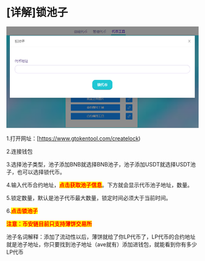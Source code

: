 # \[详解]锁池子

![](<../.gitbook/assets/image (39).png>)

1.打开网址：[https://www.gtokentool.com/createlock)

2.连接钱包

3.选择池子类型，池子添加BNB就选择BNB池子，池子添加USDT就选择USDT池子，也可以选择锁代币。

4.输入代币合约地址，<mark style="color:red;">**点击获取池子信息**</mark>。下方就会显示代币池子地址，数量。

5.锁定数量，默认是池子代币最大数量，锁定时间必须大于当前时间。

6.<mark style="color:red;">**点击锁池子**</mark>

<mark style="color:red;">**注意：币安链目前只支持薄饼交易所**</mark>



池子名词解释：添加了流动性以后，薄饼就给了你LP代币了，LP代币的合约地址就是池子地址，你只要找到池子地址（ave就有）添加进钱包，就能看到你有多少LP代币
